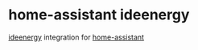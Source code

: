 # home-assistant ideenergy

[ideenergy](https://github.com/ldotlopez/ideenergy) integration for [home-assistant](home-assistant.io/)
